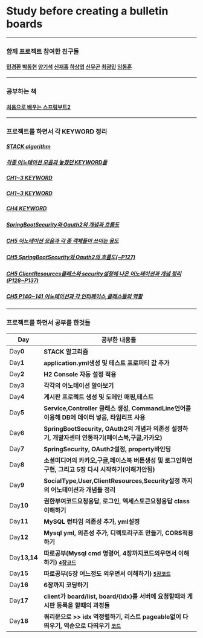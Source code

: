 # Study before creating a bulletin boards
---
### 함께 프로젝트 참여한 친구들
####
####  [민경환](https://github.com/ber01) [박동현](https://github.com/pdh6547) [양기석](https://github.com/yks095) [신재홍](https://github.com/woghd9072) [하상엽](https://github.com/hagome0) [신무곤](https://github.com/mkshin96) [최광민](https://github.com/rhkd4560) [임동훈](https://github.com/dongh9508)
---
###  공부하는 책
####
#### [처음으로 배우는 스프링부트2](http://www.hanbit.co.kr/store/books/look.php?p_code=B4458049183)
---
### 프로젝트를 하면서 각 KEYWORD 정리
####

##### **[STACK algorithm](https://github.com/etg6550/2019WinterProject/tree/master/Day1)**
##### **[각종 어노테이션 모음과 놓쳤던 KEYWORD들](https://github.com/etg6550/2019WinterProject/tree/master/Day5)**
##### **[CH1~3 KEYWORD](https://github.com/etg6550/2019WinterProject/tree/master/Day2)**
##### **[CH1~3 KEYWORD](https://github.com/etg6550/2019WinterProject/tree/master/Day3)**
##### **[CH4 KEYWORD](https://github.com/etg6550/2019WinterProject/tree/master/Day4)**
##### **[SpringBootSecurity와 Oauth2의 개념과 흐름도](https://github.com/etg6550/2019WinterProject/tree/master/Day6)**
##### **[CH5 어노테이션 모음과 각 종 객체들이 쓰이는 용도](https://github.com/etg6550/2019WinterProject/tree/master/Day7)**
##### **[CH5 SpringBootSecurity와 Oauth2의 흐름도(~P127)](https://github.com/etg6550/2019WinterProject/tree/master/Day8)**
##### **[CH5 ClientResources클래스와 security설정에 나온 어노테이션과 개념 정리(P128~P137)](https://github.com/etg6550/2019WinterProject/tree/master/Day9)**
##### **[CH5 P140~141 어노테이션과 각 인터페이스,클래스들의 역할](https://github.com/etg6550/2019WinterProject/tree/master/Day10)**
---
### 프로젝트를 하면서 공부를 한것들

|Day|공부한 내용들|
|---|------------|
|Day**0**| **STACK 알고리즘** |
|Day**1**| **application.yml생성 및 테스트 프로퍼티 값 추가** |
|Day**2**| **H2 Console 자동 설정 적용**|
|Day**3**| **각각의 어노테이션 알아보기**|
|Day**4**| **게시판 프로젝트 생성 및 도메인 매핑,테스트**|
|Day**5**| **Service,Controller 클래스 생성, CommandLine언어를 이용해 DB에 데이터 넣음, 타임리프 사용**|
|Day**6**| **SpringBootSecurity, OAuth2의 개념과 의존성 설정하기, 개발자센터 연동하기(페이스북,구글,카카오)**|
|Day**7**| **SpringSecurity, OAuth2설정, property바인딩**|
|Day**8**| **소셜미디어의 카카오,구글,페이스북 버튼생성 및 로그인화면 구현, 그리고 5장 다시 시작하기(이해가안됨)**|
|Day**9**| **SocialType,User,ClientResources,Security설정 까지의 어노테이션과 개념들 정리**|
|Day**10**|**권한부여코드요청응답, 로그인, 엑세스토큰요청응답 class 이해하기** |
|Day**11**|**MySQL 런타임 의존성 추가, yml설정**|
|Day**12**|**Mysql yml, 의존성 추가, 디렉토리구조 만들기, CORS적용하기**|
|Day**13,14**|**따로공부(Mysql cmd 명령어, 4장까지코드외우면서 이해하기)  [```4장코드```](https://github.com/etg6550/2019WinterProject/tree/master/Day13%2C14)**|
|Day**15**|**따로공부(5장 어느정도 외우면서 이해하기) [```5장코드```](https://github.com/etg6550/2019WinterProject/tree/master/Day15)**|
|Day**16**|**6장까지 코딩하기**|
|Day**17**|**client가 board/list, board/{idx}를 서버에 요청할때와 게시판 등록을 할때의 과정들**|
|Day**18**|**쿼리문으로 >> idx 역정렬하기, 리스트 pageable없이 다띄우기, 역순으로 다띄우기 [```코드```](https://github.com/etg6550/2019WinterProject/tree/master/Day18)**|
